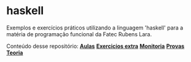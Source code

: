 # haskell
Exemplos e exercícios práticos utilizando a linguagem 'haskell' para a matéria de programação funcional da Fatec Rubens Lara.

Conteúdo desse repositório:
__[Aulas](Aulas)__
__[Exercicios extra](Exercicio-extra)__
__[Monitoria](Monitoria)__
__[Provas](Provas)__
__[Teoria](teoria.md)__
